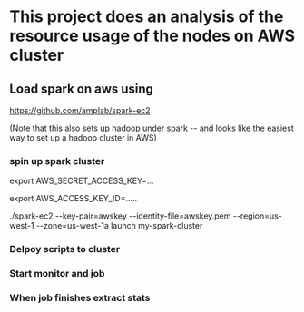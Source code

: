 # This project does an analysis of the resource usage of the nodes on AWS cluster

## Load spark on aws using 
https://github.com/amplab/spark-ec2

(Note that this also sets up hadoop under spark -- and looks like the easiest way to set up a hadoop cluster in AWS)

### spin up spark cluster
export AWS_SECRET_ACCESS_KEY=...

export AWS_ACCESS_KEY_ID=.....

./spark-ec2 --key-pair=awskey --identity-file=awskey.pem --region=us-west-1 --zone=us-west-1a launch my-spark-cluster

### Delpoy scripts to cluster


### Start monitor and job


### When job finishes extract stats

